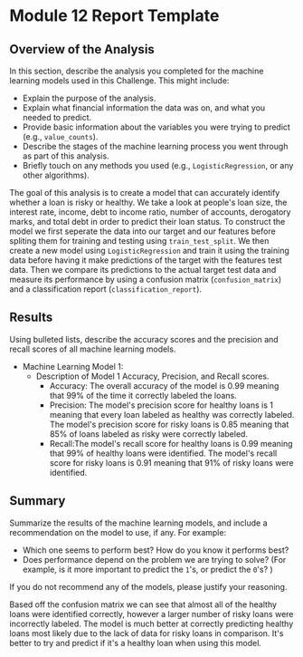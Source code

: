 # Module 12 Report Template

## Overview of the Analysis

In this section, describe the analysis you completed for the machine learning models used in this Challenge. This might include:

* Explain the purpose of the analysis.
* Explain what financial information the data was on, and what you needed to predict.
* Provide basic information about the variables you were trying to predict (e.g., `value_counts`).
* Describe the stages of the machine learning process you went through as part of this analysis.
* Briefly touch on any methods you used (e.g., `LogisticRegression`, or any other algorithms).

The goal of this analysis is to create a model that can accurately identify whether a loan is risky or healthy. We take a look at people's loan size, the interest rate, income, debt to income ratio, number of accounts, derogatory marks, and total debt in order to predict their loan status. To construct the model we first seperate the data into our target and our features before spliting them for training and testing using `train_test_split`. We then create a new model using `LogisticRegression` and train it using the training data before having it make predictions of the target with the features test data. Then we compare its predictions to the actual target test data and measure its performance by using a confusion matrix (`confusion_matrix`) and a classification report (`classification_report`).

## Results

Using bulleted lists, describe the accuracy scores and the precision and recall scores of all machine learning models.

* Machine Learning Model 1:
    * Description of Model 1 Accuracy, Precision, and Recall scores.
        * Accuracy: The overall accuracy of the model is 0.99 meaning that 99% of the time it correctly labeled the loans.
        * Precision: The model's precision score for healthy loans is 1 meaning that every loan labeled as healthy was correctly labeled. The model's precision score for risky loans is 0.85 meaning that 85% of loans labeled as risky were correctly labeled.
        * Recall:The model's recall score for healthy loans is 0.99 meaning that 99% of healthy loans were identified. The model's recall score for risky loans is 0.91 meaning that 91% of risky loans were identified.

## Summary

Summarize the results of the machine learning models, and include a recommendation on the model to use, if any. For example:

* Which one seems to perform best? How do you know it performs best?
* Does performance depend on the problem we are trying to solve? (For example, is it more important to predict the `1`'s, or predict the `0`'s? )

If you do not recommend any of the models, please justify your reasoning.

Based off the confusion matrix we can see that almost all of the healthy loans were identified correctly, however a larger number of risky loans were incorrectly labeled. The model is much better at correctly predicting healthy loans most likely due to the lack of data for risky loans in comparison. It's better to try and predict if it's a healthy loan when using this model.